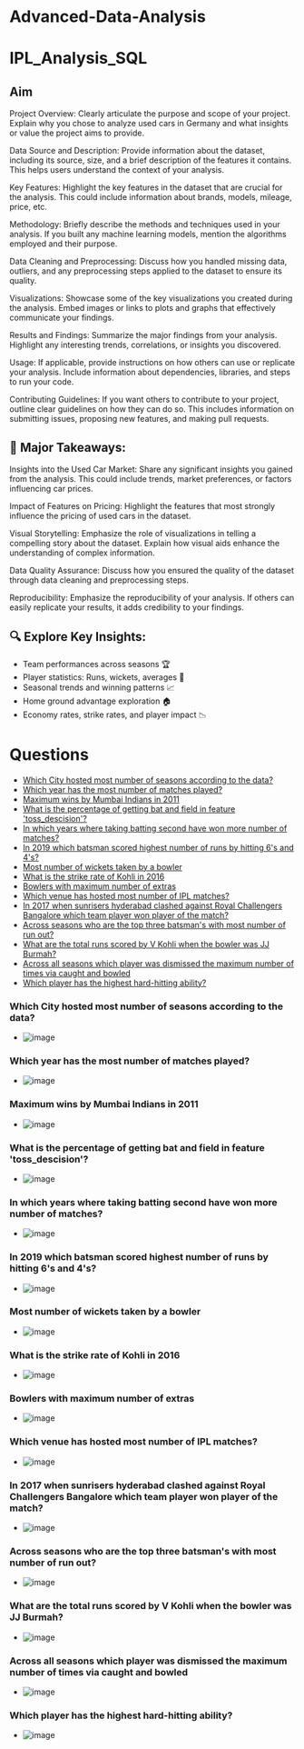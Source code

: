 # Advanced-Data-Analysis

# IPL_Analysis_SQL

## Aim
Project Overview: Clearly articulate the purpose and scope of your project. Explain why you chose to analyze used cars in Germany and what insights or value the project aims to provide.

Data Source and Description: Provide information about the dataset, including its source, size, and a brief description of the features it contains. This helps users understand the context of your analysis.

Key Features: Highlight the key features in the dataset that are crucial for the analysis. This could include information about brands, models, mileage, price, etc.

Methodology: Briefly describe the methods and techniques used in your analysis. If you built any machine learning models, mention the algorithms employed and their purpose.

Data Cleaning and Preprocessing: Discuss how you handled missing data, outliers, and any preprocessing steps applied to the dataset to ensure its quality.

Visualizations: Showcase some of the key visualizations you created during the analysis. Embed images or links to plots and graphs that effectively communicate your findings.

Results and Findings: Summarize the major findings from your analysis. Highlight any interesting trends, correlations, or insights you discovered.

Usage: If applicable, provide instructions on how others can use or replicate your analysis. Include information about dependencies, libraries, and steps to run your code.

Contributing Guidelines: If you want others to contribute to your project, outline clear guidelines on how they can do so. This includes information on submitting issues, proposing new features, and making pull requests.

## 🚀 Major Takeaways:

Insights into the Used Car Market: Share any significant insights you gained from the analysis. This could include trends, market preferences, or factors influencing car prices.

Impact of Features on Pricing: Highlight the features that most strongly influence the pricing of used cars in the dataset.

Visual Storytelling: Emphasize the role of visualizations in telling a compelling story about the dataset. Explain how visual aids enhance the understanding of complex information.

Data Quality Assurance: Discuss how you ensured the quality of the dataset through data cleaning and preprocessing steps.

Reproducibility: Emphasize the reproducibility of your analysis. If others can easily replicate your results, it adds credibility to your findings.

## 🔍 Explore Key Insights:

- Team performances across seasons 🏆
- Player statistics: Runs, wickets, averages 🏏
- Seasonal trends and winning patterns 📈
- Home ground advantage exploration 🏠
- Economy rates, strike rates, and player impact 📉
# Questions
- [Which City hosted most number of seasons according to the data?](#one)
- [Which year has the most number of matches played?](#two)
- [Maximum wins by Mumbai Indians in 2011](#three)
- [What is the percentage of getting bat and field in feature 'toss_descision'?](#four)
- [In which years where taking batting second have won more number of matches?](#five)
- [In 2019 which batsman scored highest number of runs by hitting 6's and 4's?](#six)
- [Most number of wickets taken by a bowler](#seven)
- [What is the strike rate of Kohli in 2016](#eight)
- [Bowlers with maximum number of extras](#nine)
- [Which venue has hosted most number of IPL matches?](#ten)
- [In 2017 when sunrisers hyderabad clashed against Royal Challengers Bangalore which team player won player of the match?](#eleven)
- [Across seasons who are the top three batsman's with most number of run out?](#twelve)
- [What are the total runs scored by V Kohli when the bowler was JJ Burmah?](#thirteen)
- [Across all seasons which player was dismissed the maximum number of times via caught and bowled](#fourteen)
- [Which player has the highest hard-hitting ability?](#fifteen)


### Which City hosted most number of seasons according to the data? <a id='one'></a>
- ![image](https://github.com/sathishvanga/IPL_Analysis_SQL/assets/92833519/1fc42169-414e-4a69-9b1c-a8e80d708542)


### <a id='two'>Which year has the most number of matches played?</a>
- ![image](https://github.com/sathishvanga/IPL_Analysis_SQL/assets/92833519/a67b03b0-0a3a-4238-80ee-636ee9cafc31)


### <a id='three'> Maximum wins by Mumbai Indians in 2011</a>
- ![image](https://github.com/sathishvanga/IPL_Analysis_SQL/assets/92833519/510ce2ea-2ba1-4865-9b72-af33390f5899)


### <a id='four'> What is the percentage of getting bat and field in feature 'toss_descision'?</a>
- ![image](https://github.com/sathishvanga/IPL_Analysis_SQL/assets/92833519/32237e1d-7d96-40f1-8b20-5f4f3bea92bf)


### <a id='five'> In which years where taking batting second have won more number of matches?</a>
- ![image](https://github.com/sathishvanga/IPL_Analysis_SQL/assets/92833519/9ae8a434-9f52-4e2f-a7ba-ff85d35e5140)


### <a id='six'> In 2019 which batsman scored highest number of runs by hitting 6's and 4's?</a>
- ![image](https://github.com/sathishvanga/IPL_Analysis_SQL/assets/92833519/c17f9a22-7030-473d-b3b8-3cea8acf3eee)


### <a id='seven'> Most number of wickets taken by a bowler</a>
- ![image](https://github.com/sathishvanga/IPL_Analysis_SQL/assets/92833519/de627fdd-b5a3-43ca-9119-f70cec47500b)


### <a id='eight'> What is the strike rate of Kohli in 2016</a>
- ![image](https://github.com/sathishvanga/IPL_Analysis_SQL/assets/92833519/28da4098-7893-4c4c-85e9-b2f28b7179c7)

### <a id='nine'> Bowlers with maximum number of extras</a>
- ![image](https://github.com/sathishvanga/IPL_Analysis_SQL/assets/92833519/d85dd9ff-67b7-45a0-9465-cca8f57c454b)

### <a id='ten'> Which venue has hosted most number of IPL matches?</a>
- ![image](https://github.com/sathishvanga/IPL_Analysis_SQL/assets/92833519/6f5378ad-f637-4bf8-b03a-8406f0f3eee5)

### <a id='eleven'> In 2017 when sunrisers hyderabad clashed against Royal Challengers Bangalore which team player won player of the match?</a>
- ![image](https://github.com/sathishvanga/IPL_Analysis_SQL/assets/92833519/07be7458-98cf-4ec0-90bc-e7385ca3cc21)


### <a id='twelve'> Across seasons who are the top three batsman's with most number of run out?</a>
- ![image](https://github.com/sathishvanga/IPL_Analysis_SQL/assets/92833519/2d3897db-549a-4866-811a-ef5495c4604c)

### <a id='thirteen'> What are the total runs scored by V Kohli when the bowler was JJ Burmah?</a>
- ![image](https://github.com/sathishvanga/IPL_Analysis_SQL/assets/92833519/ca32a382-882b-4aee-93dd-305d948d62e0)

### <a id='fourteen'> Across all seasons which player was dismissed the maximum number of times via caught and bowled</a>
- ![image](https://github.com/sathishvanga/IPL_Analysis_SQL/assets/92833519/4023a770-ba0b-4845-9e28-75c14541fcf3)


### <a id='fifteen'> Which player has the highest hard-hitting ability? </a> 
- ![image](https://github.com/sathishvanga/IPL_Analysis_SQL/assets/92833519/78add728-a216-4fe8-a473-7469213e8773)
